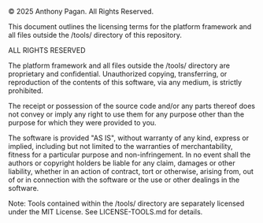 © 2025 Anthony Pagan. All Rights Reserved.

This document outlines the licensing terms for the platform framework and all files outside the /tools/ directory of this repository.

ALL RIGHTS RESERVED

The platform framework and all files outside the /tools/ directory are proprietary and confidential. Unauthorized copying, transferring, or reproduction of the contents of this software, via any medium, is strictly prohibited.

The receipt or possession of the source code and/or any parts thereof does not convey or imply any right to use them for any purpose other than the purpose for which they were provided to you.

The software is provided "AS IS", without warranty of any kind, express or implied, including but not limited to the warranties of merchantability, fitness for a particular purpose and non-infringement. In no event shall the authors or copyright holders be liable for any claim, damages or other liability, whether in an action of contract, tort or otherwise, arising from, out of or in connection with the software or the use or other dealings in the software.

Note: Tools contained within the /tools/ directory are separately licensed under the MIT License. See LICENSE-TOOLS.md for details.
